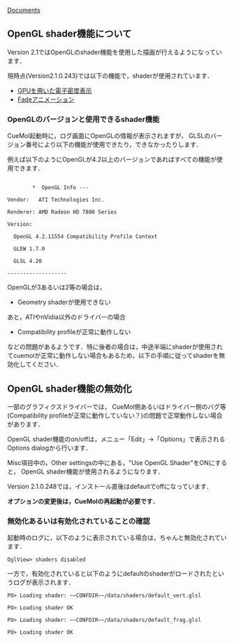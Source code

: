 [Documents](../../Documents)
## OpenGL shader機能について
Version 2.1ではOpenGLのshader機能を使用した描画が行えるようになっています．

現時点(Version2.1.0.243)では以下の機能で，shaderが使用されています．

*  [GPUを用いた電子密度表示](../../cuemol2/GPUDensityMap)
*  [Fadeアニメーション](../../cuemol2/Anim_ShowHide)


### OpenGLのバージョンと使用できるshader機能

CueMol起動時に，ログ画面にOpenGLの情報が表示されますが，
GLSLのバージョン番号により以下の機能が使用できたり，できなかったりします．

例えば以下のようにOpenGLが4.2以上のバージョンであればすべての機能が使用できます．
```

        *  OpenGL Info ---
```
```
Vendor:   ATI Technologies Inc.
```
```
Renderer: AMD Radeon HD 7800 Series
```
```
Version:
```
```
  OpenGL 4.2.11554 Compatibility Profile Context
```
```
  GLEW 1.7.0
```
```
  GLSL 4.20
```
```
-------------------
```

OpenGLが3あるいは2等の場合は，

*  Geometry shaderが使用できない

あと，ATIやnVidia以外のドライバーの場合

*  Compatibility profileが正常に動作しない

などの問題があるようです．特に後者の場合は，中途半端にshaderが使用されてcuemolが正常に動作しない場合もあるため，以下の手順に従ってshaderを無効化してください．

## OpenGL shader機能の無効化

一部のグラフィクスドライバーでは，
CueMol側あるいはドライバー側のバグ等(Compatibility profileが正常に動作していない？)の問題で正常動作しない場合があります．

OpenGL shader機能のon/offは，メニュー「Edit」→「Options」で表示されるOptions dialogから行います．

Misc項目中の，Other settingsの中にある，"Use OpenGL Shader"をONにすると，
OpenGL shader機能が使用されるようになります．

Version 2.1.0.248では，インストール直後はdefaultでoffになっています．

**オプションの変更後は，CueMolの再起動が必要です．**

### 無効化あるいは有効化されていることの確認
起動時のログに，以下のように表示されている場合は，ちゃんと無効化されています．
```
OglView> shaders disabled
```

一方で，有効化されていると以下のようにdefaultのshaderがロードされたというログが表示されます．
```
PO> Loading shader: ~~CONFDIR~~/data/shaders/default_vert.glsl
```
```
PO> Loading shader OK
```
```
PO> Loading shader: ~~CONFDIR~~/data/shaders/default_frag.glsl
```
```
PO> Loading shader OK
```